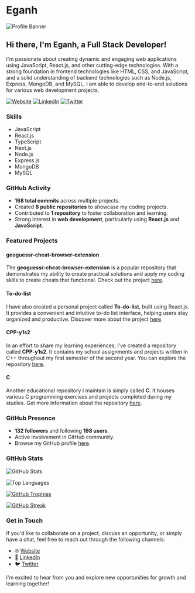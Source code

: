 # Eganh

![Profile Banner](https://github.com/Egan-ombaka/Egan-ombaka/blob/main/github_banner.png)

## Hi there, I'm Eganh, a Full Stack Developer!

I'm passionate about creating dynamic and engaging web applications using JavaScript, React.js, and other cutting-edge technologies. With a strong foundation in frontend technologies like HTML, CSS, and JavaScript, and a solid understanding of backend technologies such as Node.js, Express, MongoDB, and MySQL, I am able to develop end-to-end solutions for various web development projects.

[![Website](https://img.shields.io/badge/Website-eganh.me-blue?style=flat-square&logo=google-chrome)](https://eganh.me/)
[![LinkedIn](https://img.shields.io/badge/LinkedIn-Eganh-19bf6f?style=flat-square&logo=linkedin)](https://www.linkedin.com/in/eganh/)
[![Twitter](https://img.shields.io/badge/Twitter-@Eganh-19bf6f?style=flat-square&logo=twitter)](https://twitter.com/Eganhart)

### Skills

- JavaScript
- React.js
- TypeScript
- Next.js
- Node.js
- Express.js
- MongoDB
- MySQL

### GitHub Activity

- **168 total commits** across multiple projects.
- Created **8 public repositories** to showcase my coding projects.
- Contributed to **1 repository** to foster collaboration and learning.
- Strong interest in **web development**, particularly using **React.js** and **JavaScript**.

### Featured Projects

#### geoguessr-cheat-browser-extension

The **geoguessr-cheat-browser-extension** is a popular repository that demonstrates my ability to create practical solutions and apply my coding skills to create cheats that functional. Check out the project [here](https://github.com/Egan-ombaka/geoguessr-cheat-browser-extension).

#### To-do-list

I have also created a personal project called **To-do-list**, built using React.js. It provides a convenient and intuitive to-do list interface, helping users stay organized and productive. Discover more about the project [here](https://github.com/Egan-ombaka/To-do-list).

#### CPP-y1s2

In an effort to share my learning experiences, I've created a repository called **CPP-y1s2**. It contains my school assignments and projects written in C++ throughout my first semester of the second year. You can explore the repository [here](https://github.com/Egan-ombaka/CPP-y1s2).

#### C

Another educational repository I maintain is simply called **C**. It houses various C programming exercises and projects completed during my studies. Get more information about the repository [here](https://github.com/Egan-ombaka/C).

### GitHub Presence

- **132 followers** and following **198 users**.
- Active involvement in GitHub community.
- Browse my GitHub profile [here](https://github.com/Egan-ombaka).

### GitHub Stats

![GitHub Stats](https://github-readme-stats.vercel.app/api?username=Egan-ombaka&show_icons=true)

![Top Languages](https://github-readme-stats.vercel.app/api/top-langs/?username=Egan-ombaka&layout=compact)

[![GitHub Trophies](https://github-profile-trophy.vercel.app/?username=Egan-ombaka&row=1)](https://github.com/Egan-ombaka)

[![GitHub Streak](https://streak-stats.demolab.com/?user=Egan-ombaka)](https://git.io/streak-stats)

### Get in Touch

If you'd like to collaborate on a project, discuss an opportunity, or simply have a chat, feel free to reach out through the following channels:

- 🌐 [Website](https://eganh.me/)
- 💼 [LinkedIn](https://www.linkedin.com/in/eganh/)
- 🐦 [Twitter](https://twitter.com/Eganhart)

I'm excited to hear from you and explore new opportunities for growth and learning together!
